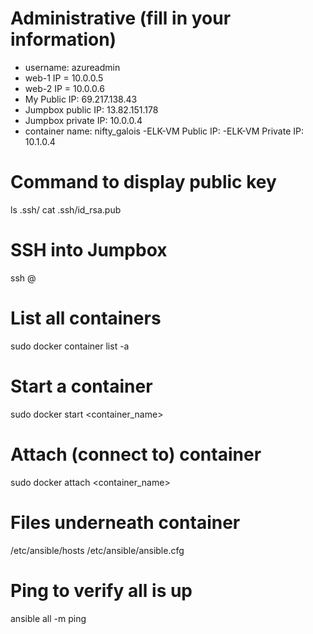 # Administrative (fill in your information)
  - username: azureadmin
  - web-1 IP = 10.0.0.5
  - web-2 IP = 10.0.0.6
  - My Public IP: 69.217.138.43
  - Jumpbox public IP: 13.82.151.178
  - Jumpbox private IP: 10.0.0.4
  - container name: nifty_galois
  -ELK-VM Public IP: 
  -ELK-VM Private IP: 10.1.0.4

# Command to display public key
  ls .ssh/
  cat .ssh/id_rsa.pub

# SSH into Jumpbox
  ssh <username>@<jumpboxPUBLICip>
# List all containers
  sudo docker container list -a
# Start a container  
  sudo docker start <container_name>
# Attach (connect to) container
  sudo docker attach <container_name>
# Files underneath container
  /etc/ansible/hosts
  /etc/ansible/ansible.cfg
  
# Ping to verify all is up
  ansible all -m ping

